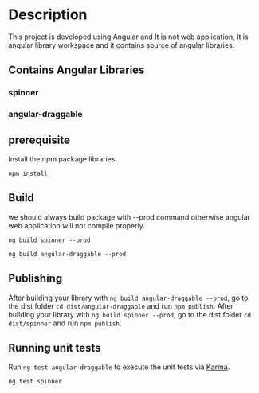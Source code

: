 # Description
This project is developed using Angular and It is not web application, It is angular library workspace and it contains source of angular libraries.

## Contains Angular Libraries
### spinner
### angular-draggable

## prerequisite 
Install the npm package libraries.

`npm install`

## Build 
we should always build package with --prod command otherwise angular web application will not compile properly.

`ng build spinner --prod`

`ng build angular-draggable --prod`

## Publishing

After building your library with `ng build angular-draggable --prod`, go to the dist folder `cd dist/angular-draggable` and run `npm publish`.
After building your library with `ng build spinner --prod`, go to the dist folder `cd dist/spinner` and run `npm publish`.


## Running unit tests

Run `ng test angular-draggable` to execute the unit tests via [Karma](https://karma-runner.github.io).

`ng test spinner`
